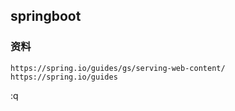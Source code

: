 ## springboot
### **资料**
    https://spring.io/guides/gs/serving-web-content/
    https://spring.io/guides
    
:q